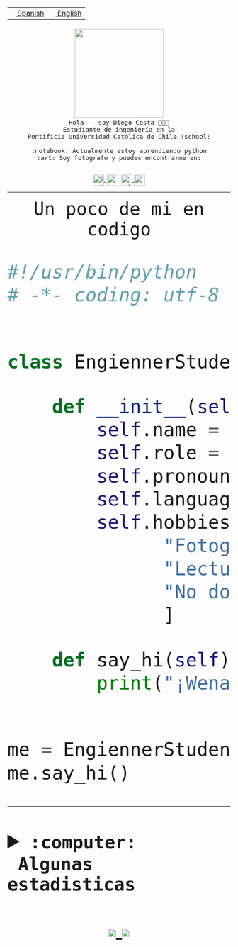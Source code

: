 <table border="0"  align="right">
 <tr><td><a href="README.md"><img src="https://upload.wikimedia.org/wikipedia/commons/thumb/8/89/Bandera_de_Espa%C3%B1a.svg/1200px-Bandera_de_Espa%C3%B1a.svg.png" height="10"> Spanish</a></td>
 <td><a href="README.en.md"><img src="https://upload.wikimedia.org/wikipedia/commons/a/a4/Flag_of_the_United_States.svg" height="10"> English</a></td></tr>
</table><br><br><br>


<p align="center">
  <img src="https://github.com/diegocostares/diegocostares/blob/main/Images/aaa2.gif?raw=true" width="200px">
  <br><samp>
    Hola <img src="https://media.giphy.com/media/hvRJCLFzcasrR4ia7z/giphy.gif" width="16px"> soy Diego Costa 👨🏻‍💻<br>
    Estudiante de ingeniería en la <br>
    Pontificia Universidad Católica de Chile :school:<br>
  <br>
    :notebook: Actualmente estoy aprendiendo python <br>
    :art: Soy fotografo y puedes encontrarme en: <br>
  <br></samp>
  
</p>

<p align="center">
   <a href="https://instagram.com/diegocosta_no" target="blank">
    <img 
    align="center" src="https://cdn.jsdelivr.net/npm/simple-icons@3.0.1/icons/instagram.svg" alt="instagram" height="25px" width="25px" />
  </a>
  <a style="border: 3px solid; color: white;"href="https://t.me/diegocosta_no" target="blank">
  <img
  align="center" alt="Telegram" width="25px" src="https://icons-for-free.com/iconfiles/png/512/Telegram-1324888767380505522.png" />
</a>
<a href="https://api.whatsapp.com/send?phone=56971897835&text=Hola!" target="blank">
  <img
  align="center" alt="wtsp" width="25px" src="https://img.icons8.com/pastel-glyph/2x/whatsapp--v2.png" />
</a>
<a href="https://www.linkedin.com/in/diego-costa-786249213/" target="blank">
  <img
  align="center" alt="wtsp" width="25px" src="https://img.icons8.com/metro/452/linkedin.png" />
</a>

  </a>
</p>

---


<p align="center"><font size="25"><samp>Un poco de mi en codigo</samp></front></p>


```python
#!/usr/bin/python
# -*- coding: utf-8 -*-


class EngiennerStudent:

    def __init__(self):
        self.name = "Diego Costa"
        self.role = "Estudiante"
        self.pronouns = "he/him"
        self.language_spoken = ["es_CL", "en_US"]
        self.hobbies = [
              "Fotografia",
              "Lectura",
              "No dormir",
              ]

    def say_hi(self):
        print("¡Wena mundo!")


me = EngiennerStudent()
me.say_hi()
```
---
<details>
  <summary><b><samp>:computer: &nbsp;Algunas estadisticas</samp></b></summary>
  <br/></p>

<!--START_SECTION:waka-->
![Code Time](http://img.shields.io/badge/Code%20Time-559%20hrs%2024%20mins-blue)

**Soy nocturno 🦉** 

```text
🌞 Mañana     8 commits      ░░░░░░░░░░░░░░░░░░░░░░░░░   2.01% 
🌆 Día        136 commits    ████████░░░░░░░░░░░░░░░░░   34.17% 
🌃 Tarde      133 commits    ████████░░░░░░░░░░░░░░░░░   33.42% 
🌙 Noche      121 commits    ███████░░░░░░░░░░░░░░░░░░   30.4%

```
📅 **Soy más productivo los Miércoles** 

```text
Lunes        37 commits     ██░░░░░░░░░░░░░░░░░░░░░░░   9.3% 
Martes       42 commits     ██░░░░░░░░░░░░░░░░░░░░░░░   10.55% 
Miércoles    129 commits    ████████░░░░░░░░░░░░░░░░░   32.41% 
Jueves       55 commits     ███░░░░░░░░░░░░░░░░░░░░░░   13.82% 
Viernes      22 commits     █░░░░░░░░░░░░░░░░░░░░░░░░   5.53% 
Sábado       55 commits     ███░░░░░░░░░░░░░░░░░░░░░░   13.82% 
Domingo      58 commits     ███░░░░░░░░░░░░░░░░░░░░░░   14.57%

```


📊 **Esta semana me dediqué a** 

```text
🐱‍💻 Proyectos: 
SHAREGO-G54              7 hrs 14 mins       █████████░░░░░░░░░░░░░░░░   36.96% 
ControlesBDD             5 hrs 17 mins       ██████░░░░░░░░░░░░░░░░░░░   27.01% 
Unknown Project          5 hrs 6 mins        ██████░░░░░░░░░░░░░░░░░░░   26.03% 
private                  36 mins             ░░░░░░░░░░░░░░░░░░░░░░░░░   3.09% 
servidor                 33 mins             ░░░░░░░░░░░░░░░░░░░░░░░░░   2.82%

```


 Last Updated on 11/06/2022 14:20:40 UTC
<!--END_SECTION:waka-->
  
  

 <p align="center"> <img src="https://github-readme-stats.vercel.app/api?username=diegocostares&show_icons=true&theme=ayu-mirage" alt="abhisheknaiidu" /></p>
 
</details>

<p align=center>
  <a href="https://github.com/diegocostares">
    <img src="https://badges.pufler.dev/visits/diegocostares/diegocostares?style=flat-square&color=black&logo=github">
  </a>
  <a href="https://github.com/diegocostares?tab=repositories">
    <img src="https://badges.pufler.dev/repos/diegocostares?style=flat-square&color=black&logo=github">
  </a>
</p>
